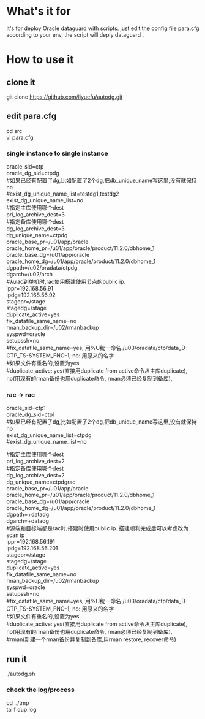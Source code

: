 # What's it for

It's for deploy Oracle dataguard with scripts.
just edit the config file para.cfg according to your env, the script will deply dataguard .
# How to use it 

## clone it 
git clone https://github.com/liyuefu/autodg.git
## edit para.cfg
cd src  
vi para.cfg  
### single instance to single instance
oracle_sid=ctp  
oracle_dg_sid=ctpdg  
#如果已经有配置了dg,比如配置了2个dg,把db_unique_name写这里,没有就保持no  
#exist_dg_unique_name_list=testdg1,testdg2  
exist_dg_unique_name_list=no  
#指定主库使用哪个dest  
pri_log_archive_dest=3  
#指定备库使用哪个dest  
dg_log_archive_dest=3  
dg_unique_name=ctpdg  
oracle_base_pr=/u01/app/oracle  
oracle_home_pr=/u01/app/oracle/product/11.2.0/dbhome_1  
oracle_base_dg=/u01/app/oracle  
oracle_home_dg=/u01/app/oracle/product/11.2.0/dbhome_1  
dgpath=/u02/oradata/ctpdg  
dgarch=/u02/arch  
#从rac到单机时,rac使用搭建使用节点的public ip.  
ippr=192.168.56.91  
ipdg=192.168.56.92  
stagepr=/stage  
stagedg=/stage  
duplicate_active=yes  
fix_datafile_same_name=no  
rman_backup_dir=/u02/rmanbackup  
syspwd=oracle  
setupssh=no  
#fix_datafile_same_name=yes, 用%U统一命名./u03/oradata/ctp/data_D-CTP_TS-SYSTEM_FNO-1; no: 用原来的名字  
#如果文件有重名的,设置为yes  
#duplicate_active: yes(直接用duplicate from active命令从主库duplicate), no(用现有的rman备份也用duplicate命令, rman必须已经复制到备库),  

### rac -> rac  

oracle_sid=ctp1  
oracle_dg_sid=ctp1  
#如果已经有配置了dg,比如配置了2个dg,把db_unique_name写这里,没有就保持no  
exist_dg_unique_name_list=ctpdg  
#exist_dg_unique_name_list=no  
  
#指定主库使用哪个dest  
pri_log_archive_dest=2  
#指定备库使用哪个dest  
dg_log_archive_dest=2  
dg_unique_name=ctpdgrac  
oracle_base_pr=/u01/app/oracle  
oracle_home_pr=/u01/app/oracle/product/11.2.0/dbhome_1  
oracle_base_dg=/u01/app/oracle  
oracle_home_dg=/u01/app/oracle/product/11.2.0/dbhome_1  
dgpath=+datadg  
dgarch=+datadg  
#源端和目标端都是rac时,搭建时使用public ip. 搭建顺利完成后可以考虑改为scan ip    
ippr=192.168.56.191  
ipdg=192.168.56.201  
stagepr=/stage  
stagedg=/stage  
duplicate_active=yes  
fix_datafile_same_name=no  
rman_backup_dir=/u02/rmanbackup  
syspwd=oracle  
setupssh=no  
#fix_datafile_same_name=yes, 用%U统一命名./u03/oradata/ctp/data_D-CTP_TS-SYSTEM_FNO-1; no: 用原来的名字  
#如果文件有重名的,设置为yes  
#duplicate_active: yes(直接用duplicate from active命令从主库duplicate), no(用现有的rman备份也用duplicate命令, rman必须已经复制到备库),  
#rman(新建一个rman备份并复制到备库,用rman restore, recover命令)  

## run it
./autodg.sh

### check the log/process
cd ../tmp  
tailf dup.log  
